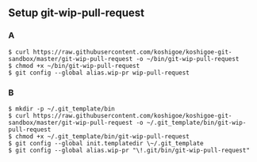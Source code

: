 ## Setup git-wip-pull-request


### A ###

    $ curl https://raw.githubusercontent.com/koshigoe/koshigoe-git-sandbox/master/git-wip-pull-request -o ~/bin/git-wip-pull-request
    $ chmod +x ~/bin/git-wip-pull-request
    $ git config --global alias.wip-pr wip-pull-request

### B ###

    $ mkdir -p ~/.git_template/bin
    $ curl https://raw.githubusercontent.com/koshigoe/koshigoe-git-sandbox/master/git-wip-pull-request -o ~/.git_template/bin/git-wip-pull-request
    $ chmod +x ~/.git_template/bin/git-wip-pull-request
    $ git config --global init.templatedir \~/.git_template
    $ git config --global alias.wip-pr "\!.git/bin/git-wip-pull-request"
